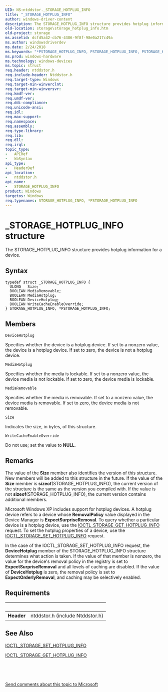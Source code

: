 ```yaml
---
UID: NS:ntddstor._STORAGE_HOTPLUG_INFO
title: "_STORAGE_HOTPLUG_INFO"
author: windows-driver-content
description: The STORAGE_HOTPLUG_INFO structure provides hotplug information for a device.
old-location: storage\storage_hotplug_info.htm
old-project: storage
ms.assetid: dcfd5a42-cb76-4386-9f8f-98e0a217c49a
ms.author: windowsdriverdev
ms.date: 2/24/2018
ms.keywords: "*PSTORAGE_HOTPLUG_INFO, PSTORAGE_HOTPLUG_INFO, PSTORAGE_HOTPLUG_INFO structure pointer [Storage Devices], STORAGE_HOTPLUG_INFO, STORAGE_HOTPLUG_INFO structure [Storage Devices], _STORAGE_HOTPLUG_INFO, ntddstor/PSTORAGE_HOTPLUG_INFO, ntddstor/STORAGE_HOTPLUG_INFO, storage.storage_hotplug_info, structs-general_36f1b63b-a574-47e7-85b0-10954c2d84d9.xml"
ms.prod: windows-hardware
ms.technology: windows-devices
ms.topic: struct
req.header: ntddstor.h
req.include-header: Ntddstor.h
req.target-type: Windows
req.target-min-winverclnt: 
req.target-min-winversvr: 
req.kmdf-ver: 
req.umdf-ver: 
req.ddi-compliance: 
req.unicode-ansi: 
req.idl: 
req.max-support: 
req.namespace: 
req.assembly: 
req.type-library: 
req.lib: 
req.dll: 
req.irql: 
topic_type:
-	APIRef
-	kbSyntax
api_type:
-	HeaderDef
api_location:
-	ntddstor.h
api_name:
-	STORAGE_HOTPLUG_INFO
product: Windows
targetos: Windows
req.typenames: STORAGE_HOTPLUG_INFO, *PSTORAGE_HOTPLUG_INFO
---
```


# _STORAGE_HOTPLUG_INFO structure
The STORAGE_HOTPLUG_INFO structure provides hotplug information for a device.

## Syntax
````
typedef struct _STORAGE_HOTPLUG_INFO {
  ULONG   Size;
  BOOLEAN MediaRemovable;
  BOOLEAN MediaHotplug;
  BOOLEAN DeviceHotplug;
  BOOLEAN WriteCacheEnableOverride;
} STORAGE_HOTPLUG_INFO, *PSTORAGE_HOTPLUG_INFO;
````

## Members


`DeviceHotplug`

Specifies whether the device is a hotplug device. If set to a nonzero value, the device is a hotplug device. If set to zero, the device is not a hotplug device.

`MediaHotplug`

Specifies whether the media is lockable. If set to a nonzero value, the device media is not lockable. If set to zero, the device media is lockable.

`MediaRemovable`

Specifies whether the media is removable. If set to a nonzero value, the device media is removable. If set to zero, the device media is not removable.

`Size`

Indicates the size, in bytes, of this structure.

`WriteCacheEnableOverride`

Do not use; set the value to <b>NULL</b>.

## Remarks
The value of the <b>Size</b> member also identifies the version of this structure. New members will be added to this structure in the future. If the value of the <b>Size</b> member is <b>sizeof</b>(STORAGE_HOTPLUG_INFO), the current version of the structure is the same as the version you compiled with. If the value is not <b>sizeof</b>(STORAGE_HOTPLUG_INFO), the current version contains additional members.

Microsoft Windows XP includes support for hotplug devices. A hotplug device refers to a device whose <b>RemovalPolicy</b> value displayed in the Device Manager is <b>ExpectSurpriseRemoval</b>. To query whether a particular device is a hotplug device, use the <a href="..\ntddstor\ni-ntddstor-ioctl_storage_get_hotplug_info.md">IOCTL_STORAGE_GET_HOTPLUG_INFO</a> request. To set the hotplug properties of a device, use the <a href="..\ntddstor\ni-ntddstor-ioctl_storage_set_hotplug_info.md">IOCTL_STORAGE_SET_HOTPLUG_INFO</a> request.

In the case of the IOCTL_STORAGE_SET_HOTPLUG_INFO request, the <b>DeviceHotplug</b> member of the STORAGE_HOTPLUG_INFO structure determines what action is taken. If the value of that member is nonzero, the value for the device's removal policy in the registry is set to <b>ExpectSurpriseRemoval</b> and all levels of caching are disabled. If the value of <b>DeviceHotplug</b> is zero, the removal policy is set to <b>ExpectOrderlyRemoval</b>, and caching may be selectively enabled.

## Requirements
| &nbsp; | &nbsp; |
| ---- |:---- |
| **Header** | ntddstor.h (include Ntddstor.h) |

## See Also

<a href="..\ntddstor\ni-ntddstor-ioctl_storage_set_hotplug_info.md">IOCTL_STORAGE_SET_HOTPLUG_INFO</a>



<a href="..\ntddstor\ni-ntddstor-ioctl_storage_get_hotplug_info.md">IOCTL_STORAGE_GET_HOTPLUG_INFO</a>



 

 

<a href="mailto:wsddocfb@microsoft.com?subject=Documentation%20feedback [storage\storage]:%20STORAGE_HOTPLUG_INFO structure%20 RELEASE:%20(2/24/2018)&amp;body=%0A%0APRIVACY STATEMENT%0A%0AWe use your feedback to improve the documentation. We don't use your email address for any other purpose, and we'll remove your email address from our system after the issue that you're reporting is fixed. While we're working to fix this issue, we might send you an email message to ask for more info. Later, we might also send you an email message to let you know that we've addressed your feedback.%0A%0AFor more info about Microsoft's privacy policy, see http://privacy.microsoft.com/en-us/default.aspx." title="Send comments about this topic to Microsoft">Send comments about this topic to Microsoft</a>